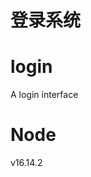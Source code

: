 <!--
 * @Author: ran
 * @Date: 2022-04-19 18:59:03
 * @LastEditors: ran
 * @LastEditTime: 2022-04-21 16:14:49
-->

# 登录系统

# login
A login interface
# Node
v16.14.2